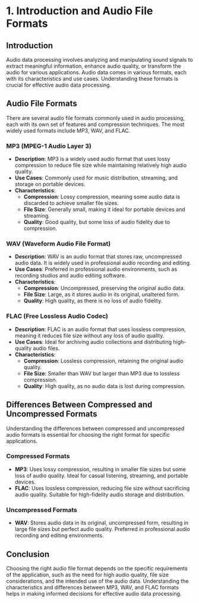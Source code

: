 # 1. Introduction and Audio File Formats

## Introduction

Audio data processing involves analyzing and manipulating sound signals to extract meaningful information, enhance audio quality, or transform the audio for various applications. Audio data comes in various formats, each with its characteristics and use cases. Understanding these formats is crucial for effective audio data processing.

## Audio File Formats

There are several audio file formats commonly used in audio processing, each with its own set of features and compression techniques. The most widely used formats include MP3, WAV, and FLAC.

### MP3 (MPEG-1 Audio Layer 3)

- **Description**: MP3 is a widely used audio format that uses lossy compression to reduce file size while maintaining relatively high audio quality.
- **Use Cases**: Commonly used for music distribution, streaming, and storage on portable devices.
- **Characteristics**:
  - **Compression**: Lossy compression, meaning some audio data is discarded to achieve smaller file sizes.
  - **File Size**: Generally small, making it ideal for portable devices and streaming.
  - **Quality**: Good quality, but some loss of audio fidelity due to compression.

### WAV (Waveform Audio File Format)

- **Description**: WAV is an audio format that stores raw, uncompressed audio data. It is widely used in professional audio recording and editing.
- **Use Cases**: Preferred in professional audio environments, such as recording studios and audio editing software.
- **Characteristics**:
  - **Compression**: Uncompressed, preserving the original audio data.
  - **File Size**: Large, as it stores audio in its original, unaltered form.
  - **Quality**: High quality, as there is no loss of audio fidelity.

### FLAC (Free Lossless Audio Codec)

- **Description**: FLAC is an audio format that uses lossless compression, meaning it reduces file size without any loss of audio quality.
- **Use Cases**: Ideal for archiving audio collections and distributing high-quality audio files.
- **Characteristics**:
  - **Compression**: Lossless compression, retaining the original audio quality.
  - **File Size**: Smaller than WAV but larger than MP3 due to lossless compression.
  - **Quality**: High quality, as no audio data is lost during compression.

## Differences Between Compressed and Uncompressed Formats

Understanding the differences between compressed and uncompressed audio formats is essential for choosing the right format for specific applications.

### Compressed Formats

- **MP3**: Uses lossy compression, resulting in smaller file sizes but some loss of audio quality. Ideal for casual listening, streaming, and portable devices.
- **FLAC**: Uses lossless compression, reducing file size without sacrificing audio quality. Suitable for high-fidelity audio storage and distribution.

### Uncompressed Formats

- **WAV**: Stores audio data in its original, uncompressed form, resulting in large file sizes but perfect audio quality. Preferred in professional audio recording and editing environments.

## Conclusion

Choosing the right audio file format depends on the specific requirements of the application, such as the need for high audio quality, file size considerations, and the intended use of the audio data. Understanding the characteristics and differences between MP3, WAV, and FLAC formats helps in making informed decisions for effective audio data processing.
